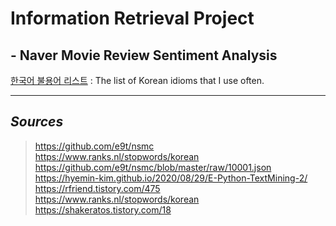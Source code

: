 # Information Retrieval Project
## - Naver Movie Review Sentiment Analysis

[한국어 불용어 리스트](https://github.com/nooblette/SentimentAnalysis/blob/main/K_Stopword.txt) : The list of Korean idioms that I use often.  
  
  
--------------------------------------------------------------------------------
## *Sources*  
> https://github.com/e9t/nsmc  
> https://www.ranks.nl/stopwords/korean  
> https://github.com/e9t/nsmc/blob/master/raw/10001.json  
> https://hyemin-kim.github.io/2020/08/29/E-Python-TextMining-2/  
> https://rfriend.tistory.com/475  
> https://www.ranks.nl/stopwords/korean  
> https://shakeratos.tistory.com/18  
